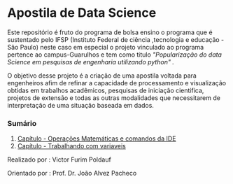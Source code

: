 # Apostila de Data Science

Este  repositório é fruto do programa de bolsa ensino o programa que é sustentado pelo IFSP (Instituto Federal de ciência ,tecnologia e educação - São Paulo)  neste caso em especial o projeto vinculado ao programa pertence ao campus-Guarulhos  e tem como titulo *"Popularização do data Science em pesquisas de engenharia utilizando python" .*

O objetivo desse  projeto é a criação de uma apostila voltada para engenheiros  afim de refinar a capacidade de processamento e visualização obtidas em trabalhos acadêmicos, pesquisas de iniciação cientifica, projetos de extensão e  todas as outras modalidades que necessitarem de interpretação de uma situação baseada em dados.

### Sumário
<ol>
    <li><a href='/Primeiro Capítulo/Primeiro capítulo .ipynb'>  Capítulo - Operações Matemáticas e comandos da IDE </a></li>
    <li><a href='/Segundo Capítulo/Segundo capítulo .ipynb'>  Capítulo - Trabalhando com variaveis  </a></li>
</ol>
Realizado por : Victor Furim Poldauf

Orientado por : Prof. Dr.  João Alvez Pacheco